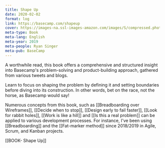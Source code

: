 ```yaml
---
title: Shape Up
date: 2020-02-02
format: log
link: https://basecamp.com/shapeup
cover: https://images-na.ssl-images-amazon.com/images/S/compressed.photo.goodreads.com/books/1606042963i/55987183.jpg
meta-type: Book
meta-lang: English
meta-year: 2019
meta-people: Ryan Singer
meta-pub: BaseCamp
---
```

A worthwhile read, this book offers a comprehensive and structured insight into Basecamp's problem-solving and product-building approach, gathered from various tweets and blogs.

Learn to focus on shaping the problem by defining it and setting boundaries before diving into its construction. In other words, bet on the race, not the horse, as Basecamp would say!

Numerous concepts from this book, such as [[Breadboarding over Wireframes]], [[Decide when to stop]], [[Design early to fail faster]], [[Look for rabbit holes]], [[Work is like a hill]] and [[Is this a real problem]] can be applied to various development processes. For instance, I've been using [[Breadboarding]] and the [[Fat-marker method]] since 2018/2019 in Agile, Scrum, and Kanban projects.

[[BOOK- Shape Up]]